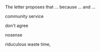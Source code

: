 

The letter proposes that ... because ... and ...



community service



don't agree



nosense



riduculous waste time, 